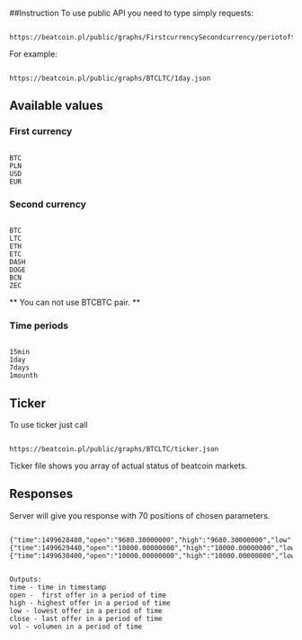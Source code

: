 ##Instruction
To use public API you need to type simply requests: 

```

https://beatcoin.pl/public/graphs/FirstcurrencySecondcurrency/periotoftime.json
```


For example: 

```

https://beatcoin.pl/public/graphs/BTCLTC/1day.json
```


## Available values

### First currency

```

BTC
PLN
USD
EUR
```


### Second currency

```

BTC
LTC
ETH
ETC
DASH
DOGE
BCN
ZEC
```


** You can not use BTCBTC pair. **

### Time periods

```

15min
1day
7days
1mounth
```


## Ticker

To use ticker just call 

```

https://beatcoin.pl/public/graphs/BTCLTC/ticker.json
```


Ticker file shows you array of actual status of beatcoin markets.

## Responses

Server will give you response with 70 positions of chosen parameters. 


```

{"time":1499628480,"open":"9680.30000000","high":"9680.30000000","low":"9680.30000000","close":"9680.30000000","vol":"1.50000000"},
{"time":1499629440,"open":"10000.00000000","high":"10000.00000000","low":"10000.00000000","close":"10000.00000000","vol":"2.70000000"},
{"time":1499630400,"open":"10000.00000000","high":"10000.00000000","low":"10000.00000000","close":"10000.00000000","vol":"0.00000000"}]

```

```

Outputs:
time - time in timestamp
open -  first offer in a period of time
high - highest offer in a period of time
low - lowest offer in a period of time
close - last offer in a period of time
vol - volumen in a period of time
```



